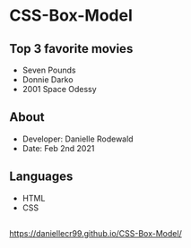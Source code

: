 # CSS-Box-Model
## Top 3 favorite movies 
* Seven Pounds
* Donnie Darko
* 2001 Space Odessy 
## About 
* Developer: Danielle Rodewald
* Date: Feb 2nd 2021
## Languages
* HTML
* CSS
##
https://daniellecr99.github.io/CSS-Box-Model/ 
